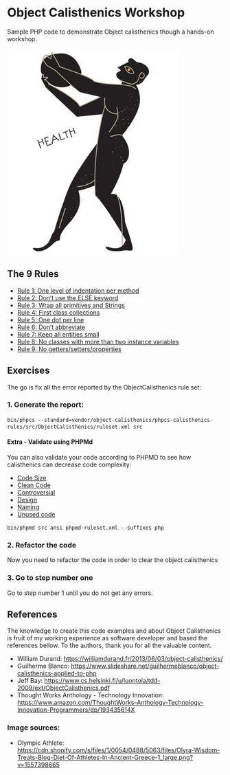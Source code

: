 # Object Calisthenics Workshop

Sample PHP code to demonstrate Object calisthenics though a hands-on workshop.

![Olympic Athlete](assets/images/olympic-athlete.png)

## The 9 Rules

- [Rule 1: One level of indentation per method](src/Rule1) 
- [Rule 2: Don’t use the ELSE keyword](src/Rule2)
- [Rule 3: Wrap all primitives and Strings](src/Rule3)
- [Rule 4: First class collections](src/Rule4)
- [Rule 5: One dot per line](src/Rule5)
- [Rule 6: Don’t abbreviate](src/Rule6)
- [Rule 7: Keep all entities small](src/Rule7)
- [Rule 8: No classes with more than two instance variables](src/Rule8)
- [Rule 9: No getters/setters/properties](src/Rule9)

## Exercises

The go is fix all the error reported by the ObjectCalisthenics rule set:

### 1. Generate the report:

```shell script
bin/phpcs --standard=vendor/object-calisthenics/phpcs-calisthenics-rules/src/ObjectCalisthenics/ruleset.xml src
```

#### Extra - Validate using PHPMd

You can also validate your code according to PHPMD to see how calisthenics can decrease code complexity:

- [Code Size](https://phpmd.org/rules/codesize.html)
- [Clean Code](https://phpmd.org/rules/cleancode.html)
- [Controversial](https://phpmd.org/rules/controversial.html)
- [Design](https://phpmd.org/rules/design.html)
- [Naming](https://phpmd.org/rules/naming.html)
- [Unused code](https://phpmd.org/rules/unused.html)

```shell script
bin/phpmd src ansi phpmd-ruleset.xml --suffixes php
```  

### 2. Refactor the code

Now you need to refactor the code in order to clear the object calisthenics

### 3. Go to step number one

Go to step number 1 until you do not get any errors.
  
## References

The knowledge to create this code examples and about Object Calisthenics 
is fruit of my working experience as software developer and based the 
references bellow. To the authors, thank you for all the valuable content. 

- William Durand: https://williamdurand.fr/2013/06/03/object-calisthenics/
- Guilherme Blanco: https://www.slideshare.net/guilhermeblanco/object-calisthenics-applied-to-php  
- Jeff Bay: https://www.cs.helsinki.fi/u/luontola/tdd-2009/ext/ObjectCalisthenics.pdf
- Thought Works Anthology - Technology Innovation: https://www.amazon.com/ThoughtWorks-Anthology-Technology-Innovation-Programmers/dp/193435614X

### Image sources:

- Olympic Athlete: https://cdn.shopify.com/s/files/1/0054/0488/5063/files/Olyra-Wisdom-Treats-Blog-Diet-Of-Athletes-In-Ancient-Greece-1_large.png?v=1557398665
